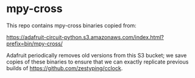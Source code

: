 # mpy-cross

This repo contains mpy-cross binaries copied from:

https://adafruit-circuit-python.s3.amazonaws.com/index.html?prefix=bin/mpy-cross/

Adafruit periodically removes old versions from this S3 bucket;
we save copies of these binaries to ensure that we can exactly
replicate previous builds of https://github.com/zestyping/cclock.
